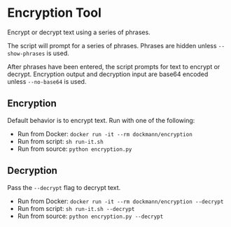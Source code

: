 # Encryption Tool

Encrypt or decrypt text using a series of phrases.

The script will prompt for a series of phrases. Phrases are hidden unless `--show-phrases` is used.

After phrases have been entered, the script prompts for text to encrypt or decrypt. Encryption output and decryption input are base64 encoded unless `--no-base64` is used.

## Encryption

Default behavior is to encrypt text. Run with one of the following:

- Run from Docker: `docker run -it --rm dockmann/encryption`
- Run from script: `sh run-it.sh`
- Run from source: `python encryption.py`

## Decryption

Pass the `--decrypt` flag to decrypt text.

- Run from Docker: `docker run -it --rm dockmann/encryption --decrypt`
- Run from script: `sh run-it.sh --decrypt`
- Run from source: `python encryption.py --decrypt`
